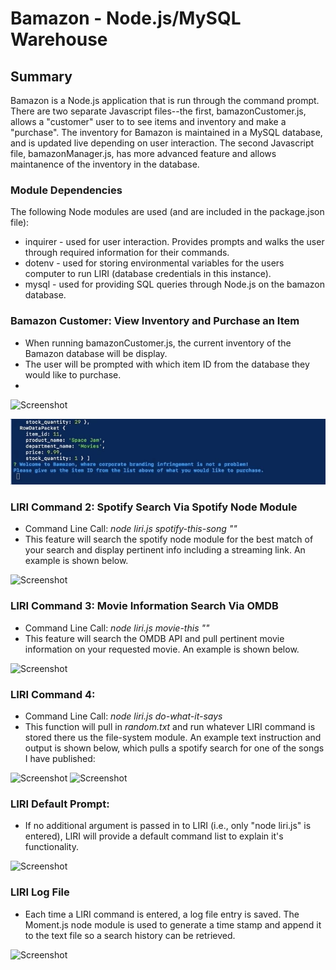 # Bamazon - Node.js/MySQL Warehouse
## Summary
Bamazon is a Node.js application that is run through the command prompt. There are two separate Javascript files--the first, bamazonCustomer.js, allows a "customer" user to to see items and inventory and make a "purchase". The inventory for Bamazon is maintained in a MySQL database, and is updated live depending on user interaction. The second Javascript file, bamazonManager.js, has more advanced feature and allows maintanence of the inventory in the database. 

### Module Dependencies
The following Node modules are used (and are included in the package.json file):
* inquirer - used for user interaction. Provides prompts and walks the user through required information for their commands.
* dotenv - used for storing environmental variables for the users computer to run LIRI (database credentials in this instance).
* mysql - used for providing SQL queries through Node.js on the bamazon database.

### Bamazon Customer: View Inventory and Purchase an Item
* When running bamazonCustomer.js, the current inventory of the Bamazon database will be display.
* The user will be prompted with which item ID from the database they would like to purchase.
* 
  
![Screenshot](README_images/bamazonCust1.gif)

![Screenshot](README_images/bamazonCust2.gif)

### LIRI Command 2: Spotify Search Via Spotify Node Module
* Command Line Call: *node liri.js spotify-this-song "<song name here>"*
* This feature will search the spotify node module for the best match of your search and display pertinent info including a streaming link. An example is shown below.
  
![Screenshot](README-images/LIRI3-Spotify.png)

### LIRI Command 3: Movie Information Search Via OMDB
* Command Line Call: *node liri.js movie-this "<Movie name here>"*
* This feature will search the OMDB API and pull pertinent movie information on your requested movie. An example is shown below.
  
![Screenshot](README-images/LIRI4-Movies.png)

### LIRI Command 4: 
* Command Line Call: *node liri.js do-what-it-says*
* This function will pull in *random.txt* and run whatever LIRI command is stored there us the file-system module.
An example text instruction and output is shown below, which pulls a spotify search for one of the songs I have published:

![Screenshot](README-images/LIRI6-random-text.png)
![Screenshot](README-images/LIRI5-Text-Instruction.png)

### LIRI Default Prompt:
* If no additional argument is passed in to LIRI (i.e., only "node liri.js" is entered), LIRI will provide a default command list to explain it's functionality.

![Screenshot](README-images/LIRI1-Default-Prompt.png)

### LIRI Log File
* Each time a LIRI command is entered, a log file entry is saved. The Moment.js node module is used to generate a time stamp and append it to the text file so a search history can be retrieved. 

![Screenshot](README-images/LIRI7-LogFile.png)
